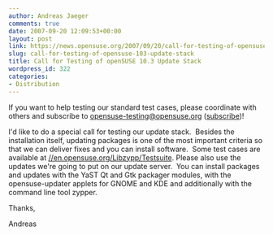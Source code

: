 ```yaml
---
author: Andreas Jaeger
comments: true
date: 2007-09-20 12:09:53+00:00
layout: post
link: https://news.opensuse.org/2007/09/20/call-for-testing-of-opensuse-103-update-stack/
slug: call-for-testing-of-opensuse-103-update-stack
title: Call for Testing of openSUSE 10.3 Update Stack
wordpress_id: 322
categories:
- Distribution
---
```


If you want to help testing our standard test cases, please coordinate with others and subscribe to [opensuse-testing@opensuse.org](//lists.opensuse.org/opensuse-testing/) ([subscribe](mailto:opensuse-testing+subscribe@opensuse.org))!

I'd like to do a special call for testing our update stack.  Besides the installation itself, updating packages is one of the most important criteria so that we can deliver fixes and you can install software.  Some test cases are available at [//en.opensuse.org/Libzypp/Testsuite](//en.opensuse.org/Libzypp/Testsuite). Please also use the updates we're going to put on our update server.  You can install packages and updates with the YaST Qt and Gtk packager modules, with the opensuse-updater applets for GNOME and KDE and additionally with the command line tool zypper.

Thanks,

Andreas
